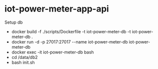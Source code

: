 # iot-power-meter-app-api

Setup db
 - docker build -f ./scripts/Dockerfile -t iot-power-meter-db -t iot-power-meter-db .
 - docker run -d -p 27017:27017 --name iot-power-meter-db iot-power-meter-db
 - docker exec -it iot-power-meter-db bash
 - cd /data/db2
 - bash init.sh
